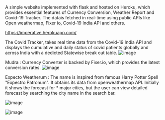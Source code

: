 A simple website implemented with flask and hosted on Heroku, which provides essential features of Currency Conversion, Weather Report and Covid-19 Tracker. The datais fetched in real-time using public APIs like Open weathermap, Fixer io, Covid-19 India API and others.

https://imperative.herokuapp.com/

The Covid Tracker, takes real time data from the Covid-19 India API and displays the cumulative and daily status of covid patients globally and across India with a dedicted Statewise break out table.
![image](https://user-images.githubusercontent.com/54077844/93963116-ef8bad00-fd79-11ea-9b31-00e61523782d.png)

Mudra : Currency Converter is backed by Fixer.io, which provides the latest conversion rates.
![image](https://user-images.githubusercontent.com/54077844/93963418-be5fac80-fd7a-11ea-82df-a1ca6a4e1eb6.png)


Expecto Weatherum : The name is inspired from famous Harry Potter Spell "Expectro Patronum". It obtains its data from openweathermap API. Initially it shows the forecast for * major cities, but the user can view detailed forecast by searching the city name in the search bar.

![image](https://user-images.githubusercontent.com/54077844/93963699-860c9e00-fd7b-11ea-9ea7-3f6883a9631f.png)


![image](https://user-images.githubusercontent.com/54077844/93963841-d08e1a80-fd7b-11ea-94ff-31c29f7c9262.png)



